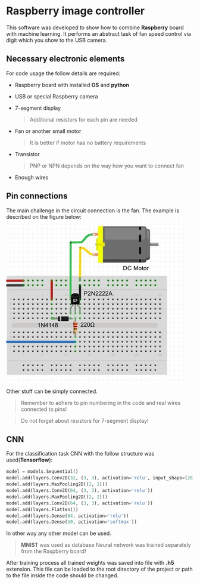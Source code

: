 # Raspberry image controller

This software was developed to show how to combine **Raspberry** board with machine learning. It performs an abstract task of fan speed control via digit which you show to the USB camera.

## Necessary electronic elements

For code usage the follow details are required:
* Raspberry board with installed **OS** and **python**
*  USB or special Raspberry camera
* 7-segment display
	> Additional resistors for each pin are needed
	
* Fan or another small motor
	> It is better if motor has no battery requirements

* Transistor
	> PNP or NPN depends on the way how you want to connect fan
	
* Enough wires 

## Pin connections
The main challenge in the circuit connection is the fan. The example is described on the figure below:
![image](https://github.com/Padniuk/RaspberryImageControler/blob/main/fan.jpg)

Other stuff can be simply connected. 
> Remember to adhere to pin numbering in the code and real wires connected to pins!

> Do not forget about resistors for 7-segment display!

## CNN

For the classification task CNN with the follow structure was used(**Tensorflow**):
```python
model = models.Sequential() 
model.add(layers.Conv2D(32, (3, 3), activation='relu', input_shape=(28, 28, 1))) 
model.add(layers.MaxPooling2D((2, 2))) 
model.add(layers.Conv2D(64, (3, 3), activation='relu')) 
model.add(layers.MaxPooling2D((2, 2))) 
model.add(layers.Conv2D(64, (3, 3), activation='relu')) 
model.add(layers.Flatten()) 
model.add(layers.Dense(64, activation='relu')) 
model.add(layers.Dense(10, activation='softmax'))
```
In other way any other model can be used.
> **MNIST** was used as database
> Neural network was trained separately from the Raspberry board! 

After training process all trained weights was saved into file with **.h5** extension. This file can be loaded to the root directory of the project or path to the file inside the code should be changed.

